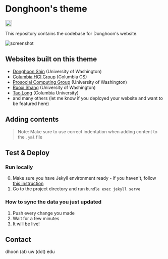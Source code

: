 # Donghoon's theme

<a href="https://jekyll-themes.com/donghoon-io/donghoon-io.github.io">
  <img
    src="https://img.shields.io/badge/featured%20on-JT-red.svg"
    height="20"
    alt="Jekyll Themes Shield"
  />
</a>

This repository contains the codebase for Donghoon's website.

![screenshot](https://github.com/user-attachments/assets/0944f7a9-7952-49d2-bedb-8270e0f760e9)

## Websites built on this theme

- [Donghoon Shin](https://donghoon.io) (University of Washington)
- [Columbia HCI Group](https://columbiahci.github.io/) (Columbia CS)
- [Prosocial Computing Group](https://prosocialcomputing.com) (University of Washington)
- [Ruoxi Shang](https://ruoxishang.com) (University of Washington)
- [Tao Long](https://cs.columbia.edu/~long) (Columbia University)
- and many others (let me know if you deployed your website and want to be featured here)

## Adding contents

> Note: Make sure to use correct indentation when adding content to the `.yml` file

## Test & Deploy

### Run locally
0. Make sure you have Jekyll environment ready - if you haven't, follow [this instruction](https://jekyllrb.com/docs/installation/)
1. Go to the project directory and run `bundle exec jekyll serve`


### How to sync the data you just updated
1. Push every change you made
2. Wait for a few minutes
3. It will be live!


## Contact

dhoon (at) uw (dot) edu
